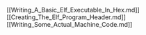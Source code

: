 [[Writing_A_Basic_Elf_Executable_In_Hex.md]]
[[Creating_The_Elf_Program_Header.md]]
[[Writing_Some_Actual_Machine_Code.md]]
